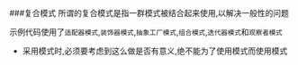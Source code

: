 ###复合模式
所谓的复合模式是指一群模式被结合起来使用,以解决一般性的问题

示例代码使用了`适配器模式`,`装饰器模式`,`抽象工厂模式`,`组合模式`,`迭代器模式`和`观察者模式`

* 采用模式时,必须要考虑到这么做是否有意义,绝不能为了使用模式而使用模式
